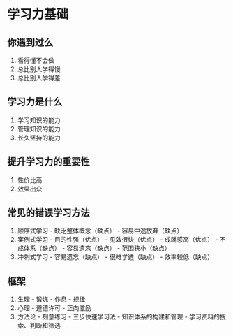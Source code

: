 # 学习力基础

## 你遇到过么
  1. 看得懂不会做
  2. 总比别人学得慢
  3. 总比别人学得差

## 学习力是什么
  1. 学习知识的能力
  2. 管理知识的能力
  3. 长久坚持的能力

## 提升学习力的重要性
  1. 性价比高
  2. 效果出众

## 常见的错误学习方法
  1. 顺序式学习
    - 缺乏整体概念（缺点）
    - 容易中途放弃（缺点）
  2. 案例式学习
    - 目的性强（优点）
    - 见效很快（优点）
    - 成就感高（优点）
    - 不成体系（缺点）
    - 容易遗忘（缺点）
    - 范围狭小（缺点）
  3. 冲刺式学习
    - 容易遗忘（缺点）
    - 很难学透（缺点）
    - 效率较低（缺点）

## 框架
  1. 生理
    - 锻炼
    - 作息
    - 规律
  2. 心理
    - 道德许可
    - 正向激励
  3. 方法论
    - 刻意练习
    - 三步快速学习法
    - 知识体系的构建和管理
    - 学习资料的搜索、判断和筛选
